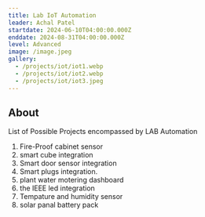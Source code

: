 ```yaml
---
title: Lab IoT Automation
leader: Achal Patel
startdate: 2024-06-10T04:00:00.000Z
enddate: 2024-08-31T04:00:00.000Z
level: Advanced 
image: /image.jpeg
gallery:
  - /projects/iot/iot1.webp
  - /projects/iot/iot2.webp
  - /projects/iot/iot3.jpeg
---
```


## About

 List of Possible Projects encompassed by LAB Automation

  1. Fire-Proof cabinet sensor
  2. smart cube integration
  3. Smart door sensor integration
  4. Smart plugs integration.
  5. plant water motering dashboard
  6. the IEEE led integration
  7. Tempature and humidity sensor
  8. solar panal battery pack
